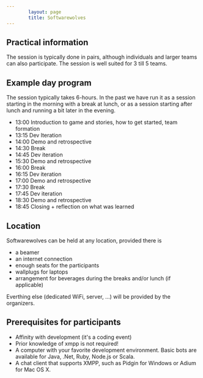 ```yaml
---
        layout: page
        title: Softwarewolves
---
```


Practical information
---
The session is typically done in pairs, although individuals and larger teams can also participate. The session is well suited for 3 till 5 teams. 


Example day program
---
The session typically takes 6-hours. In the past we have run it as a session starting in the morning with a break at lunch, or as a session starting after lunch and running a bit later in the evening. 

- 13:00 Introduction to game and stories, how to get started, team formation 
- 13:15 Dev Iteration
- 14:00 Demo and retrospective
- 14:30 Break	
- 14:45 Dev iteration 
- 15:30 Demo and retrospective
- 16:00 Break
- 16:15 Dev iteration
- 17:00 Demo and retrospective
- 17:30 Break
- 17:45 Dev iteration
- 18:30 Demo and retrospective
- 18:45 Closing + reflection on what was learned	

Location
---
Softwarewolves can be held at any location, provided there is
- a beamer
- an internet connection
- enough seats for the participants
- wallplugs for laptops
- arrangement for beverages during the breaks and/or lunch (if applicable)

Everthing else (dedicated WiFi, server, ...)  will be provided by the organizers.

Prerequisites for participants
---
- Affinity with development (it's a coding event)
- Prior knowledge of xmpp is not required!
- A computer with your favorite development environment. Basic bots are available for Java, .Net, Ruby, Node.js or Scala. 
- A chat client that supports XMPP, such as Pidgin for Windows or Adium for Mac OS X. 




